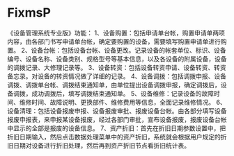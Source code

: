 # FixmsP
 《设备管理系统专业版》功能： 1、设备购置：包括申请单台帐，购置申请单两项内容，由各部门书写申请单台帐，确定要购置的设备，需要填写购置申请单进行购置。 2、设备台帐：包括设备台帐、设备更改。记录设备的帐套单位、标识、设备编号、设备名称、设备类别、规格型号等基本信息，以及各设备的附属设备，设备的调拨记录、大修理记录等。 3、设备转资：包括设备转资申请、设备转资、转资备忘录。对设备的转资情况做了详细的记录。 4、设备调拨：包括调拨申报、设备调拨、调拨单台帐、调拨结束通知单，由单位提出设备调拨申报，确定调拨后，设备调拨，成功调拨后，填写调拨结束通知单。 5、设备维修：记录设备的故障时间、维修时间、故障说明、更换部件、维修费用等信息，全面记录维修情况。 6、设备清理：包括设备报废申报、设备报废审批、报废设备台帐。由各部分填写设备报废申报表，来申报某设备报废，经过各部门审批，宣布设备报废，报废设备台帐中显示的全部是报废的设备信息。 7、资产折旧：首先在折旧日期参数设置中，把折旧日期输入，然后点击数据处理菜单中的资产折旧，系统就会根据用户规定的折旧日期对设备进行折旧处理，然后再到资产折旧节点看折旧统计表。
